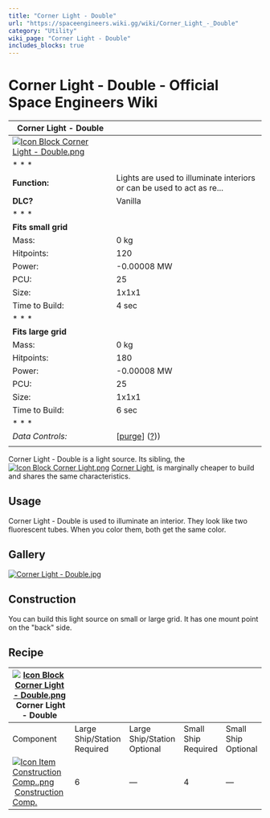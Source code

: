 ```yaml
---
title: "Corner Light - Double"
url: "https://spaceengineers.wiki.gg/wiki/Corner_Light_-_Double"
category: "Utility"
wiki_page: "Corner Light - Double"
includes_blocks: true
---
```


# Corner Light - Double - Official Space Engineers Wiki

| Corner Light - Double |     |
| --- | --- |
| [![Icon Block Corner Light - Double.png](https://spaceengineers.wiki.gg/images/b/b2/Icon_Block_Corner_Light_-_Double.png?9d8f02)](https://spaceengineers.wiki.gg/wiki/File:Icon_Block_Corner_Light_-_Double.png) |     |
| * * * |     |
| **Function:** | Lights are used to illuminate interiors or can be used to act as re... |
| **DLC?** | Vanilla |
| * * * |     |
| **Fits small grid** |     |
| Mass: | 0 kg |
| Hitpoints: | 120 |
| Power: | \-0.00008 MW |
| PCU: | 25  |
| Size: | 1x1x1 |
| Time to Build: | 4 sec |
| * * * |     |
| **Fits large grid** |     |
| Mass: | 0 kg |
| Hitpoints: | 180 |
| Power: | \-0.00008 MW |
| PCU: | 25  |
| Size: | 1x1x1 |
| Time to Build: | 6 sec |
| * * * |     |
| _Data Controls:_ | \[[purge](https://spaceengineers.wiki.gg/wiki/Corner_Light_-_Double?action=purge)\] ([?](https://spaceengineers.wiki.gg/wiki/Template:Info_Block))) |
|     |     |

Corner Light - Double is a light source. Its sibling, the  [![Icon Block Corner Light.png](https://spaceengineers.wiki.gg/images/thumb/2/25/Icon_Block_Corner_Light.png/21px-Icon_Block_Corner_Light.png?bb7607)](https://spaceengineers.wiki.gg/wiki/Corner_Light "Corner Light") [Corner Light](https://spaceengineers.wiki.gg/wiki/Corner_Light "Corner Light"), is marginally cheaper to build and shares the same characteristics.

## Usage

Corner Light - Double is used to illuminate an interior. They look like two fluorescent tubes. When you color them, both get the same color.

## Gallery

[![Corner Light - Double.jpg](https://spaceengineers.wiki.gg/images/thumb/0/0a/Corner_Light_-_Double.jpg/320px-Corner_Light_-_Double.jpg?4104c9)](https://spaceengineers.wiki.gg/wiki/File:Corner_Light_-_Double.jpg)

## Construction

You can build this light source on small or large grid. It has one mount point on the "back" side.

## Recipe

| [![Icon Block Corner Light - Double.png](https://spaceengineers.wiki.gg/images/thumb/b/b2/Icon_Block_Corner_Light_-_Double.png/21px-Icon_Block_Corner_Light_-_Double.png?9d8f02)](https://spaceengineers.wiki.gg/wiki/Corner_Light_-_Double "Corner Light - Double") Corner Light - Double |     |     |     |     |
| --- | --- | --- | --- | --- |
| Component | Large Ship/Station  <br>Required | Large Ship/Station  <br>Optional | Small Ship  <br>Required | Small Ship  <br>Optional |
| [![Icon Item Construction Comp..png](https://spaceengineers.wiki.gg/images/thumb/4/45/Icon_Item_Construction_Comp..png/21px-Icon_Item_Construction_Comp..png?cdc26f)](https://spaceengineers.wiki.gg/wiki/Construction_Comp. "Construction Comp.") [Construction Comp.](https://spaceengineers.wiki.gg/wiki/Construction_Comp. "Construction Comp.") | 6   | —   | 4   | —   |